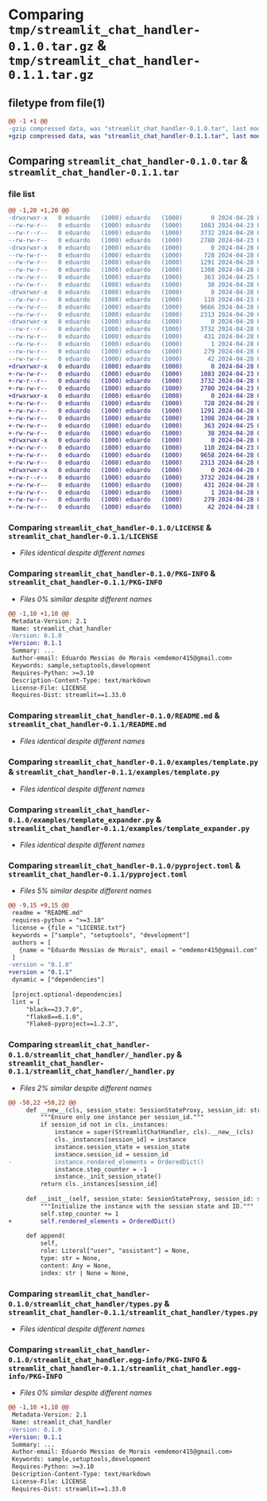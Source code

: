 # Comparing `tmp/streamlit_chat_handler-0.1.0.tar.gz` & `tmp/streamlit_chat_handler-0.1.1.tar.gz`

## filetype from file(1)

```diff
@@ -1 +1 @@
-gzip compressed data, was "streamlit_chat_handler-0.1.0.tar", last modified: Sun Apr 28 02:08:57 2024, max compression
+gzip compressed data, was "streamlit_chat_handler-0.1.1.tar", last modified: Sun Apr 28 02:19:57 2024, max compression
```

## Comparing `streamlit_chat_handler-0.1.0.tar` & `streamlit_chat_handler-0.1.1.tar`

### file list

```diff
@@ -1,20 +1,20 @@
-drwxrwxr-x   0 eduardo   (1000) eduardo   (1000)        0 2024-04-28 02:08:57.506851 streamlit_chat_handler-0.1.0/
--rw-rw-r--   0 eduardo   (1000) eduardo   (1000)     1083 2024-04-23 04:06:28.000000 streamlit_chat_handler-0.1.0/LICENSE
--rw-r--r--   0 eduardo   (1000) eduardo   (1000)     3732 2024-04-28 02:08:57.506851 streamlit_chat_handler-0.1.0/PKG-INFO
--rw-rw-r--   0 eduardo   (1000) eduardo   (1000)     2780 2024-04-23 04:03:07.000000 streamlit_chat_handler-0.1.0/README.md
-drwxrwxr-x   0 eduardo   (1000) eduardo   (1000)        0 2024-04-28 02:08:57.502851 streamlit_chat_handler-0.1.0/examples/
--rw-rw-r--   0 eduardo   (1000) eduardo   (1000)      728 2024-04-28 01:47:34.000000 streamlit_chat_handler-0.1.0/examples/template.py
--rw-rw-r--   0 eduardo   (1000) eduardo   (1000)     1291 2024-04-28 02:07:47.000000 streamlit_chat_handler-0.1.0/examples/template_expander.py
--rw-rw-r--   0 eduardo   (1000) eduardo   (1000)     1308 2024-04-28 02:08:32.000000 streamlit_chat_handler-0.1.0/pyproject.toml
--rw-rw-r--   0 eduardo   (1000) eduardo   (1000)      363 2024-04-25 04:44:43.000000 streamlit_chat_handler-0.1.0/requirements.txt
--rw-rw-r--   0 eduardo   (1000) eduardo   (1000)       38 2024-04-28 02:08:57.506851 streamlit_chat_handler-0.1.0/setup.cfg
-drwxrwxr-x   0 eduardo   (1000) eduardo   (1000)        0 2024-04-28 02:08:57.502851 streamlit_chat_handler-0.1.0/streamlit_chat_handler/
--rw-rw-r--   0 eduardo   (1000) eduardo   (1000)      110 2024-04-23 00:45:47.000000 streamlit_chat_handler-0.1.0/streamlit_chat_handler/__init__.py
--rw-rw-r--   0 eduardo   (1000) eduardo   (1000)     9666 2024-04-28 01:50:56.000000 streamlit_chat_handler-0.1.0/streamlit_chat_handler/_handler.py
--rw-rw-r--   0 eduardo   (1000) eduardo   (1000)     2313 2024-04-28 01:41:17.000000 streamlit_chat_handler-0.1.0/streamlit_chat_handler/types.py
-drwxrwxr-x   0 eduardo   (1000) eduardo   (1000)        0 2024-04-28 02:08:57.506851 streamlit_chat_handler-0.1.0/streamlit_chat_handler.egg-info/
--rw-r--r--   0 eduardo   (1000) eduardo   (1000)     3732 2024-04-28 02:08:57.000000 streamlit_chat_handler-0.1.0/streamlit_chat_handler.egg-info/PKG-INFO
--rw-rw-r--   0 eduardo   (1000) eduardo   (1000)      431 2024-04-28 02:08:57.000000 streamlit_chat_handler-0.1.0/streamlit_chat_handler.egg-info/SOURCES.txt
--rw-rw-r--   0 eduardo   (1000) eduardo   (1000)        1 2024-04-28 02:08:57.000000 streamlit_chat_handler-0.1.0/streamlit_chat_handler.egg-info/dependency_links.txt
--rw-rw-r--   0 eduardo   (1000) eduardo   (1000)      279 2024-04-28 02:08:57.000000 streamlit_chat_handler-0.1.0/streamlit_chat_handler.egg-info/requires.txt
--rw-rw-r--   0 eduardo   (1000) eduardo   (1000)       42 2024-04-28 02:08:57.000000 streamlit_chat_handler-0.1.0/streamlit_chat_handler.egg-info/top_level.txt
+drwxrwxr-x   0 eduardo   (1000) eduardo   (1000)        0 2024-04-28 02:19:57.604391 streamlit_chat_handler-0.1.1/
+-rw-rw-r--   0 eduardo   (1000) eduardo   (1000)     1083 2024-04-23 04:06:28.000000 streamlit_chat_handler-0.1.1/LICENSE
+-rw-r--r--   0 eduardo   (1000) eduardo   (1000)     3732 2024-04-28 02:19:57.604391 streamlit_chat_handler-0.1.1/PKG-INFO
+-rw-rw-r--   0 eduardo   (1000) eduardo   (1000)     2780 2024-04-23 04:03:07.000000 streamlit_chat_handler-0.1.1/README.md
+drwxrwxr-x   0 eduardo   (1000) eduardo   (1000)        0 2024-04-28 02:19:57.604391 streamlit_chat_handler-0.1.1/examples/
+-rw-rw-r--   0 eduardo   (1000) eduardo   (1000)      728 2024-04-28 01:47:34.000000 streamlit_chat_handler-0.1.1/examples/template.py
+-rw-rw-r--   0 eduardo   (1000) eduardo   (1000)     1291 2024-04-28 02:07:47.000000 streamlit_chat_handler-0.1.1/examples/template_expander.py
+-rw-rw-r--   0 eduardo   (1000) eduardo   (1000)     1308 2024-04-28 02:19:23.000000 streamlit_chat_handler-0.1.1/pyproject.toml
+-rw-rw-r--   0 eduardo   (1000) eduardo   (1000)      363 2024-04-25 04:44:43.000000 streamlit_chat_handler-0.1.1/requirements.txt
+-rw-rw-r--   0 eduardo   (1000) eduardo   (1000)       38 2024-04-28 02:19:57.604391 streamlit_chat_handler-0.1.1/setup.cfg
+drwxrwxr-x   0 eduardo   (1000) eduardo   (1000)        0 2024-04-28 02:19:57.604391 streamlit_chat_handler-0.1.1/streamlit_chat_handler/
+-rw-rw-r--   0 eduardo   (1000) eduardo   (1000)      110 2024-04-23 00:45:47.000000 streamlit_chat_handler-0.1.1/streamlit_chat_handler/__init__.py
+-rw-rw-r--   0 eduardo   (1000) eduardo   (1000)     9658 2024-04-28 02:18:57.000000 streamlit_chat_handler-0.1.1/streamlit_chat_handler/_handler.py
+-rw-rw-r--   0 eduardo   (1000) eduardo   (1000)     2313 2024-04-28 01:41:17.000000 streamlit_chat_handler-0.1.1/streamlit_chat_handler/types.py
+drwxrwxr-x   0 eduardo   (1000) eduardo   (1000)        0 2024-04-28 02:19:57.604391 streamlit_chat_handler-0.1.1/streamlit_chat_handler.egg-info/
+-rw-r--r--   0 eduardo   (1000) eduardo   (1000)     3732 2024-04-28 02:19:57.000000 streamlit_chat_handler-0.1.1/streamlit_chat_handler.egg-info/PKG-INFO
+-rw-rw-r--   0 eduardo   (1000) eduardo   (1000)      431 2024-04-28 02:19:57.000000 streamlit_chat_handler-0.1.1/streamlit_chat_handler.egg-info/SOURCES.txt
+-rw-rw-r--   0 eduardo   (1000) eduardo   (1000)        1 2024-04-28 02:19:57.000000 streamlit_chat_handler-0.1.1/streamlit_chat_handler.egg-info/dependency_links.txt
+-rw-rw-r--   0 eduardo   (1000) eduardo   (1000)      279 2024-04-28 02:19:57.000000 streamlit_chat_handler-0.1.1/streamlit_chat_handler.egg-info/requires.txt
+-rw-rw-r--   0 eduardo   (1000) eduardo   (1000)       42 2024-04-28 02:19:57.000000 streamlit_chat_handler-0.1.1/streamlit_chat_handler.egg-info/top_level.txt
```

### Comparing `streamlit_chat_handler-0.1.0/LICENSE` & `streamlit_chat_handler-0.1.1/LICENSE`

 * *Files identical despite different names*

### Comparing `streamlit_chat_handler-0.1.0/PKG-INFO` & `streamlit_chat_handler-0.1.1/PKG-INFO`

 * *Files 0% similar despite different names*

```diff
@@ -1,10 +1,10 @@
 Metadata-Version: 2.1
 Name: streamlit_chat_handler
-Version: 0.1.0
+Version: 0.1.1
 Summary: ...
 Author-email: Eduardo Messias de Morais <emdemor415@gmail.com>
 Keywords: sample,setuptools,development
 Requires-Python: >=3.10
 Description-Content-Type: text/markdown
 License-File: LICENSE
 Requires-Dist: streamlit==1.33.0
```

### Comparing `streamlit_chat_handler-0.1.0/README.md` & `streamlit_chat_handler-0.1.1/README.md`

 * *Files identical despite different names*

### Comparing `streamlit_chat_handler-0.1.0/examples/template.py` & `streamlit_chat_handler-0.1.1/examples/template.py`

 * *Files identical despite different names*

### Comparing `streamlit_chat_handler-0.1.0/examples/template_expander.py` & `streamlit_chat_handler-0.1.1/examples/template_expander.py`

 * *Files identical despite different names*

### Comparing `streamlit_chat_handler-0.1.0/pyproject.toml` & `streamlit_chat_handler-0.1.1/pyproject.toml`

 * *Files 5% similar despite different names*

```diff
@@ -9,15 +9,15 @@
 readme = "README.md"
 requires-python = ">=3.10"
 license = {file = "LICENSE.txt"}
 keywords = ["sample", "setuptools", "development"]
 authors = [
   {name = "Eduardo Messias de Morais", email = "emdemor415@gmail.com" },
 ]
-version = "0.1.0"
+version = "0.1.1"
 dynamic = ["dependencies"]
 
 [project.optional-dependencies]
 lint = [
     "black==23.7.0",
     "flake8==6.1.0",
     "Flake8-pyproject==1.2.3",
```

### Comparing `streamlit_chat_handler-0.1.0/streamlit_chat_handler/_handler.py` & `streamlit_chat_handler-0.1.1/streamlit_chat_handler/_handler.py`

 * *Files 2% similar despite different names*

```diff
@@ -50,22 +50,22 @@
     def __new__(cls, session_state: SessionStateProxy, session_id: str):
         """Ensure only one instance per session_id."""
         if session_id not in cls._instances:
             instance = super(StreamlitChatHandler, cls).__new__(cls)
             cls._instances[session_id] = instance
             instance.session_state = session_state
             instance.session_id = session_id
-            instance.rendered_elements = OrderedDict()
             instance.step_counter = -1
             instance._init_session_state()
         return cls._instances[session_id]
 
     def __init__(self, session_state: SessionStateProxy, session_id: str):
         """Initialize the instance with the session state and ID."""
         self.step_counter += 1
+        self.rendered_elements = OrderedDict()
 
     def append(
         self,
         role: Literal["user", "assistant"] = None,
         type: str = None,
         content: Any = None,
         index: str | None = None,
```

### Comparing `streamlit_chat_handler-0.1.0/streamlit_chat_handler/types.py` & `streamlit_chat_handler-0.1.1/streamlit_chat_handler/types.py`

 * *Files identical despite different names*

### Comparing `streamlit_chat_handler-0.1.0/streamlit_chat_handler.egg-info/PKG-INFO` & `streamlit_chat_handler-0.1.1/streamlit_chat_handler.egg-info/PKG-INFO`

 * *Files 0% similar despite different names*

```diff
@@ -1,10 +1,10 @@
 Metadata-Version: 2.1
 Name: streamlit_chat_handler
-Version: 0.1.0
+Version: 0.1.1
 Summary: ...
 Author-email: Eduardo Messias de Morais <emdemor415@gmail.com>
 Keywords: sample,setuptools,development
 Requires-Python: >=3.10
 Description-Content-Type: text/markdown
 License-File: LICENSE
 Requires-Dist: streamlit==1.33.0
```

